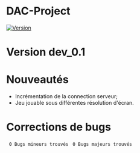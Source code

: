 # DAC-Project
[![Version](https://img.shields.io/badge/version-dev__0.1-brightgreen.svg?style=plastic)]()
# Version dev_0.1

# Nouveautés
- Incrémentation de la connection serveur;
- Jeu jouable sous différentes résolution d'écran.

# Corrections de bugs
` 0 Bugs mineurs trouvés`
` 0 Bugs majeurs trouvés`
